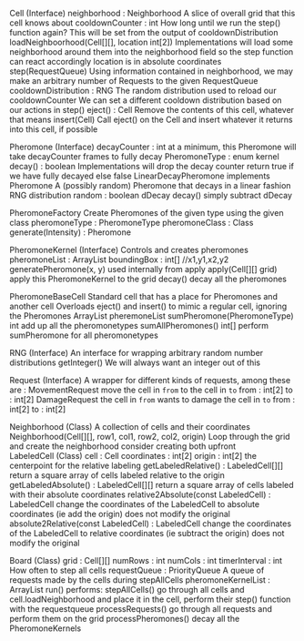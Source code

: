 Cell (Interface)
	neighborhood : Neighborhood
		A slice of overall grid that this cell knows about
	cooldownCounter : int
		How long until we run the step() function again?
		This will be set from the output of cooldownDistribution
	loadNeighboorhood(Cell[][], location int[2])
		Implementations will load some neighborhood around them
		into the neighborhood field so the step function can
		react accordingly
		location is in absolute coordinates
	step(RequestQueue)
		Using information contained in neighborhood, we may make
		an arbitrary number of Requests to the given RequestQueue
	cooldownDistribution : RNG
		The random distribution used to reload our cooldownCounter
		We can set a different cooldown distribution based on our
		actions in step()
	eject() : Cell
		Remove the contents of this cell, whatever that means
	insert(Cell)
		Call eject() on the Cell and insert whatever
		it returns into this cell, if possible

Pheromone (Interface)
	decayCounter : int
		at a minimum, this Pheromone will take decayCounter frames
		to fully decay
	PheromoneType : enum
	kernel
	decay() : boolean
		Implementations will drop the decay counter
		return true if we have fully decayed else false
	LinearDecayPheromone implements Pheromone
		A (possibly random) Pheromone that decays in a linear fashion
		RNG distribution
		random : boolean
		dDecay
		decay()
			simply subtract dDecay

PheromoneFactory
	Create Pheromones of the given type using the given class
	pheromoneType : PheromoneType
	pheromoneClass : Class<Pheromone>
	generate(Intensity) : Pheromone

PheromoneKernel (Interface)
	Controls and creates pheromones
	pheromoneList : ArrayList<Pheromone>
	boundingBox : int[] //x1,y1,x2,y2
	generatePheromone(x, y)
		used internally from apply
	apply(Cell[][] grid)
		apply this PheromoneKernel to the grid
	decay()
		decay all the pheromones

PheromoneBaseCell
	Standard cell that has a place for Pheromones and
	another cell
	Overloads eject() and insert() to mimic a regular cell,
	ignoring the Pheromones
	ArrayList<Pheromone> pheremoneList
	sumPheromone(PheromoneType) int
		add up all the pheromonetypes
	sumAllPheromones() int[]
		perform sumPheromone for all pheromonetypes

RNG (Interface)
	An interface for wrapping arbitrary random number distributions
	<params for distribution>
	getInteger()
		We will always want an integer out of this
	
Request (Interface)
	A wrapper for different kinds of requests, among these are :
	MovementRequest
		move the cell in `from` to the cell in `to`
		from	: int[2]
		to	: int[2]
	DamageRequest
		the cell in `from` wants to damage the cell in `to`
		from	: int[2]
		to	: int[2]
		
Neighborhood (Class)
	A collection of cells and their coordinates
	Neighborhood(Cell[][], row1, col1, row2, col2, origin)
		Loop through the grid and create the neighborhood
		consider creating both upfront	
	LabeledCell (Class)
		cell : Cell
		coordinates : int[2]
	origin : int[2]
		the centerpoint for the relative labeling
	getLabeledRelative() : LabeledCell[][]
		return a square array of cells labeled relative to the origin
	getLabeledAbsolute() : LabeledCell[][]
		return a square array of cells labeled with their absolute coordinates
	relative2Absolute(const LabeledCell) : LabeledCell
		change the coordinates of the LabeledCell to
		absolute coordinates (ie add the origin)
		does not modify the original
	absolute2Relative(const LabeledCell) : LabeledCell
		change the coordinates of the LabeledCell to
		relative coordinates (ie subtract the origin)
		does not modify the original

Board (Class)
	grid : Cell[][]
	numRows : int
	numCols : int
	timerInterval : int
		How often to step all cells
	requestQueue  : PriorityQueue<Request>
		A queue of requests made by the cells during stepAllCells
	pheromoneKernelList : ArrayList<PheromoneKernel>
	run()
		performs:
		stepAllCells()
			go through all cells and
				cell.loadNeighborhood and place it in the cell,
				perform their step() function with the requestqueue
		processRequests()
			go through all requests and perform them on the grid
		processPheromones()
			decay all the PheromoneKernels









































